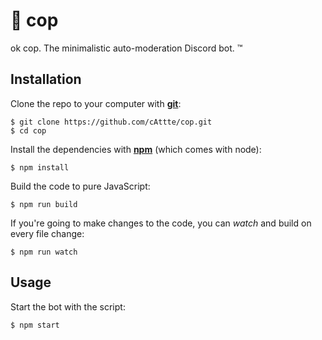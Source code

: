 # 👮 cop

ok cop. The minimalistic auto-moderation Discord bot. :tm:

## Installation

Clone the repo to your computer with **[git][]**:

    $ git clone https://github.com/cAttte/cop.git
    $ cd cop

Install the dependencies with **[npm][]** (which comes with node):

    $ npm install

Build the code to pure JavaScript:

    $ npm run build

If you're going to make changes to the code, you can _watch_ and build on every file change:

    $ npm run watch

## Usage

Start the bot with the script:

    $ npm start

<!-- references -->

[git]: https://git-scm.com/
[npm]: https://www.npmjs.com/
